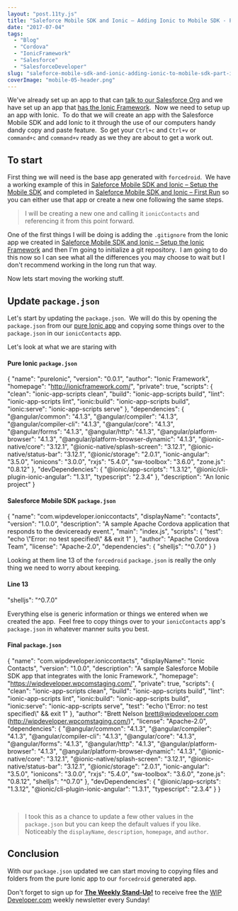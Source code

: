 ```yaml
---
layout: "post.11ty.js"
title: "Saleforce Mobile SDK and Ionic – Adding Ionic to Mobile SDK - Part I"
date: "2017-07-04"
tags: 
  - "Blog"
  - "Cordova"
  - "IonicFramework"
  - "Salesforce"
  - "SalesforceDeveloper"
slug: "saleforce-mobile-sdk-and-ionic-adding-ionic-to-mobile-sdk-part-i"
coverImage: "mobile-05-header.png"
---
```


We've already set up an app to that can [talk to our Salesforce Org](https://wipdeveloper.wpcomstaging.com/2017/06/29/saleforce-mobile-sdk-ionic-first-run/) and we have set up an app that [has the Ionic Framework](https://wipdeveloper.wpcomstaging.com/2017/07/03/saleforce-mobile-sdk-ionic-setup-ionic-framework/).  Now we need to setup up an app with Ionic.  To do that we will create an app with the Salesforce Mobile SDK and add Ionic to it through the use of our computers handy dandy copy and paste feature.  So get your `Ctrl+c` and `Ctrl+v` or `command+c` and `command+v` ready as we they are about to get a work out.

## To start

First thing we will need is the base app generated with `forcedroid`.  We have a working example of this in [Saleforce Mobile SDK and Ionic – Setup the Mobile SDK](https://wipdeveloper.wpcomstaging.com/2017/06/27/saleforce-mobile-sdk-ionic-setup-mobile-sdk/) and completed in [Saleforce Mobile SDK and Ionic – First Run](https://wipdeveloper.wpcomstaging.com/2017/06/29/saleforce-mobile-sdk-ionic-first-run/) so you can either use that app or create a new one following the same steps.

> I will be creating a new one and calling it `ionicContacts` and referencing it from this point forward.

One of the first things I will be doing is adding the `.gitignore` from the Ionic app we created in [Saleforce Mobile SDK and Ionic – Setup the Ionic Framework](https://wipdeveloper.wpcomstaging.com/2017/07/03/saleforce-mobile-sdk-ionic-setup-ionic-framework/) and then I'm going to initialize a git repository.  I am going to do this now so I can see what all the differences you may choose to wait but I don't recommend working in the long run that way.

Now lets start moving the working stuff.

## Update `package.json`

Let's start by updating the `package.json`.  We will do this by opening the `package.json` from our [pure Ionic app](https://wipdeveloper.wpcomstaging.com/2017/07/03/saleforce-mobile-sdk-ionic-setup-ionic-framework/) and copying some things over to the `package.json` in our `ionicContacts` app.

Let's look at what we are staring with

#### Pure Ionic `package.json`

{
  "name": "pureIonic",
  "version": "0.0.1",
  "author": "Ionic Framework",
  "homepage": "http://ionicframework.com/",
  "private": true,
  "scripts": {
    "clean": "ionic-app-scripts clean",
    "build": "ionic-app-scripts build",
    "lint": "ionic-app-scripts lint",
    "ionic:build": "ionic-app-scripts build",
    "ionic:serve": "ionic-app-scripts serve"
  },
  "dependencies": {
    "@angular/common": "4.1.3",
    "@angular/compiler": "4.1.3",
    "@angular/compiler-cli": "4.1.3",
    "@angular/core": "4.1.3",
    "@angular/forms": "4.1.3",
    "@angular/http": "4.1.3",
    "@angular/platform-browser": "4.1.3",
    "@angular/platform-browser-dynamic": "4.1.3",
    "@ionic-native/core": "3.12.1",
    "@ionic-native/splash-screen": "3.12.1",
    "@ionic-native/status-bar": "3.12.1",
    "@ionic/storage": "2.0.1",
    "ionic-angular": "3.5.0",
    "ionicons": "3.0.0",
    "rxjs": "5.4.0",
    "sw-toolbox": "3.6.0",
    "zone.js": "0.8.12"
  },
  "devDependencies": {
    "@ionic/app-scripts": "1.3.12",
    "@ionic/cli-plugin-ionic-angular": "1.3.1",
    "typescript": "2.3.4"
  },
  "description": "An Ionic project"
}

#### Salesforce Mobile SDK `package.json`

{
    "name": "com.wipdeveloper.ioniccontacts",
    "displayName": "contacts",
    "version": "1.0.0",
    "description": "A sample Apache Cordova application that responds to the deviceready event.",
    "main": "index.js",
    "scripts": {
        "test": "echo \\"Error: no test specified\\" && exit 1"
    },
    "author": "Apache Cordova Team",
    "license": "Apache-2.0",
    "dependencies": {
        "shelljs": "^0.7.0"
    }
}

Looking at them line 13 of the `forcedroid` `package.json` is really the only thing we need to worry about keeping.

#### Line 13

"shelljs": "^0.7.0"

Everything else is generic information or things we entered when we created the app.  Feel free to copy things over to your `ionicContacts` app's `package.json` in whatever manner suits you best.

#### Final `package.json`

{
    "name": "com.wipdeveloper.ioniccontacts",
    "displayName": "Ionic Contacts",
    "version": "1.0.0",
    "description": "A sample Salesforce Mobile SDK app that integrates with the Ionic Framework.",
    "homepage": "https://wipdeveloper.wpcomstaging.com/",
    "private": true,
    "scripts": {
        "clean": "ionic-app-scripts clean",
        "build": "ionic-app-scripts build",
        "lint": "ionic-app-scripts lint",
        "ionic:build": "ionic-app-scripts build",
        "ionic:serve": "ionic-app-scripts serve",
        "test": "echo \\"Error: no test specified\\" && exit 1"
    },
    "author": "Brett Nelson <brett@wipdeveloper.com> (http://wipdeveloper.wpcomstaging.com/)",
    "license": "Apache-2.0",
    "dependencies": {
        "@angular/common": "4.1.3",
        "@angular/compiler": "4.1.3",
        "@angular/compiler-cli": "4.1.3",
        "@angular/core": "4.1.3",
        "@angular/forms": "4.1.3",
        "@angular/http": "4.1.3",
        "@angular/platform-browser": "4.1.3",
        "@angular/platform-browser-dynamic": "4.1.3",
        "@ionic-native/core": "3.12.1",
        "@ionic-native/splash-screen": "3.12.1",
        "@ionic-native/status-bar": "3.12.1",
        "@ionic/storage": "2.0.1",
        "ionic-angular": "3.5.0",
        "ionicons": "3.0.0",
        "rxjs": "5.4.0",
        "sw-toolbox": "3.6.0",
        "zone.js": "0.8.12",
        "shelljs": "^0.7.0"
    },
    "devDependencies": {
        "@ionic/app-scripts": "1.3.12",
        "@ionic/cli-plugin-ionic-angular": "1.3.1",
        "typescript": "2.3.4"
    }
}

 

> I took this as a chance to update a few other values in the `package.json` but you can keep the default values if you like.   Noticeably the `displayName`, `description`, `homepage`, and `author`.

## Conclusion

With our `package.json` updated we can start moving to copying files and folders from the pure Ionic app to our `forcedroid` generated app.

Don't forget to sign up for [**The Weekly Stand-Up!**](https://wipdeveloper.wpcomstaging.com/newsletter/) to receive free the [WIP Developer.com](https://wipdeveloper.wpcomstaging.com/) weekly newsletter every Sunday!
